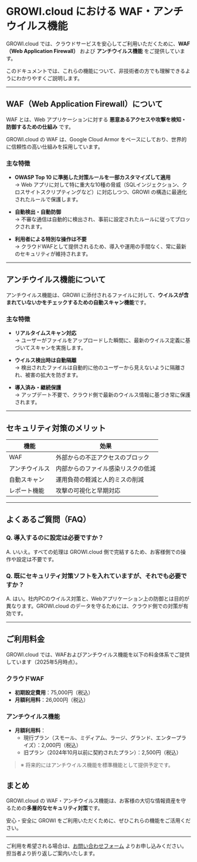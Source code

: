 # GROWI.cloud における WAF・アンチウイルス機能

GROWI.cloud では、クラウドサービスを安心してご利用いただくために、**WAF（Web Application Firewall）** および **アンチウイルス機能** をご提供しています。

このドキュメントでは、これらの機能について、非技術者の方でも理解できるようにわかりやすくご説明します。

---

## WAF（Web Application Firewall）について

WAF とは、Web アプリケーションに対する **悪意あるアクセスや攻撃を検知・防御するための仕組み** です。

GROWI.cloud の WAF は、Google Cloud Armor をベースにしており、世界的に信頼性の高い仕組みを採用しています。

### 主な特徴

- **OWASP Top 10 に準拠した対策ルールを一部カスタマイズして適用**  
  → Web アプリに対して特に重大な10種の脅威（SQLインジェクション、クロスサイトスクリプティングなど）に対応しつつ、GROWI の構造に最適化されたルールで保護します。

- **自動検出・自動防御**  
  → 不審な通信は自動的に検出され、事前に設定されたルールに従ってブロックされます。

- **利用者による特別な操作は不要**  
  → クラウドWAFとして提供されるため、導入や運用の手間なく、常に最新のセキュリティが維持されます。

---

## アンチウイルス機能について

アンチウイルス機能は、GROWI に添付されるファイルに対して、**ウイルスが含まれていないかをチェックするための自動スキャン機能**です。

### 主な特徴

- **リアルタイムスキャン対応**  
  → ユーザーがファイルをアップロードした瞬間に、最新のウイルス定義に基づいてスキャンを実施します。

- **ウイルス検出時は自動隔離**  
  → 検出されたファイルは自動的に他のユーザーから見えないように隔離され、被害の拡大を防ぎます。

- **導入済み・継続保護**  
  → アップデート不要で、クラウド側で最新のウイルス情報に基づき常に保護されます。

---

## セキュリティ対策のメリット

| 機能            | 効果                                     |
|-----------------|------------------------------------------|
| WAF             | 外部からの不正アクセスのブロック         |
| アンチウイルス   | 内部からのファイル感染リスクの低減       |
| 自動スキャン    | 運用負荷の軽減と人的ミスの削減           |
| レポート機能    | 攻撃の可視化と早期対応                    |

---

## よくあるご質問（FAQ）

### Q. 導入するのに設定は必要ですか？

A. いいえ。すべての処理は GROWI.cloud 側で完結するため、お客様側での操作や設定は不要です。

### Q. 既にセキュリティ対策ソフトを入れていますが、それでも必要ですか？

A. はい。社内PCのウイルス対策と、Webアプリケーション上の防御とは目的が異なります。GROWI.cloud のデータを守るためには、クラウド側での対策が有効です。

---

## ご利用料金

GROWI.cloud では、WAFおよびアンチウイルス機能を以下の料金体系でご提供しています（2025年5月時点）。

### クラウドWAF

- **初期設定費用**：75,000円（税込）
- **月額利用料**：26,000円（税込）

### アンチウイルス機能

- **月額利用料**：
  - 現行プラン（スモール、ミディアム、ラージ、グランド、エンタープライズ）：2,000円（税込）
  - 旧プラン（2024年10月以前に契約されたプラン）：2,500円（税込）

> ※ 将来的にはアンチウイルス機能を標準機能として提供予定です。


## まとめ

GROWI.cloud の WAF・アンチウイルス機能は、お客様の大切な情報資産を守るための**多層的なセキュリティ対策**です。

安心・安全に GROWI をご利用いただくために、ぜひこれらの機能をご活用ください。

---

ご利用を希望される場合は、[お問い合わせフォーム](https://growi.cloud/contact) よりお申し込みください。担当者より折り返しご案内いたします。
